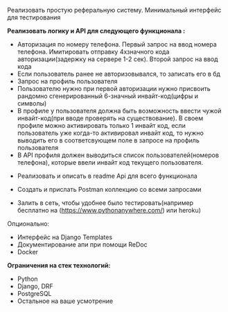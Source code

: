Реализовать простую реферальную систему. Минимальный интерфейс для тестирования

**Реализовать логику и API для следующего функционала :**

+ Авторизация по номеру телефона. Первый запрос на ввод номера телефона. Имитировать отправку 4хзначного 
кода авторизации(задержку на сервере 1-2 сек). Второй запрос на ввод кода
+ Если пользователь ранее не авторизовывался, то записать его в бд
+ Запрос на профиль пользователя
+ Пользователю нужно при первой авторизации нужно присвоить рандомно сгенерированный 
6-значный инвайт-код(цифры и символы)
+ В профиле у пользователя должна быть возможность ввести чужой инвайт-код(при вводе проверять на 
существование). В своем профиле можно активировать только 1 инвайт код, если пользователь уже когда-то 
активировал инвайт код, то нужно выводить его в соответсвующем поле в запросе на профиль пользователя
+ В API профиля должен выводиться список пользователей(номеров телефона), которые ввели инвайт код текущего пользователя.
- Реализовать и описать в readme Api для всего функционала
+ Создать и прислать Postman коллекцию со всеми запросами
- Залить в сеть, чтобы удобнее было тестировать(например бесплатно на 
(https://www.pythonanywhere.com/) или heroku)

Опционально:

- Интерфейс на Django Templates
- Документирование апи при помощи ReDoc
- Docker

**Ограничения на стек технологий:**

- Python
- Django, DRF
- PostgreSQL
- Остальное на ваше усмотрение